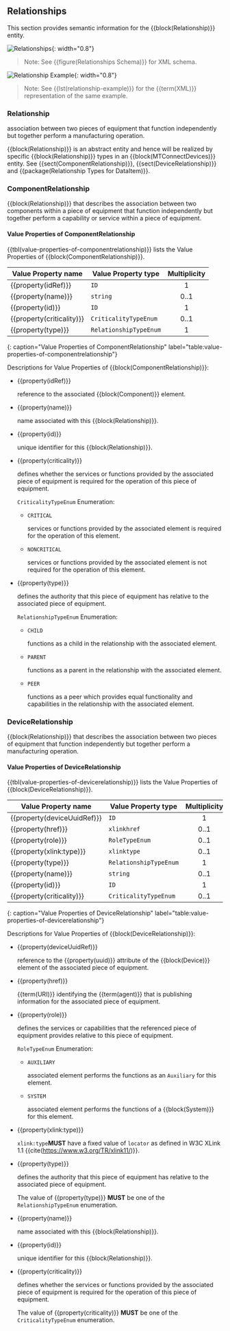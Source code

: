 
## Relationships

This section provides semantic information for the {{block(Relationship)}} entity.

![Relationships](figures/Relationships.png "Relationships"){: width="0.8"}

> Note: See {{figure(Relationships Schema)}} for XML schema.

![Relationship Example](figures/Relationship%20Example.png "Relationship Example"){: width="0.8"}

> Note: See {{lst(relationship-example)}} for the {{term(XML)}} representation of the same example.

### Relationship

association between two pieces of equipment that function independently but together perform a manufacturing operation.


{{block(Relationship)}} is an abstract entity and hence will be realized by specific {{block(Relationship)}} types in an {{block(MTConnectDevices)}} entity. See {{sect(ComponentRelationship)}}, {{sect(DeviceRelationship)}} and {{package(Relationship Types for DataItem)}}.


### ComponentRelationship

{{block(Relationship)}} that describes the association between two components within a piece of equipment that function independently but together perform a capability or service within a piece of equipment.



#### Value Properties of ComponentRelationship

{{tbl(value-properties-of-componentrelationship)}} lists the Value Properties of {{block(ComponentRelationship)}}.

|Value Property name|Value Property type|Multiplicity|
|-|-|:-:|
|{{property(idRef)}}|`ID`|1|
|{{property(name)}}|`string`|0..1|
|{{property(id)}}|`ID`|1|
|{{property(criticality)}}|`CriticalityTypeEnum`|0..1|
|{{property(type)}}|`RelationshipTypeEnum`|1|
{: caption="Value Properties of ComponentRelationship" label="table:value-properties-of-componentrelationship"}

Descriptions for Value Properties of {{block(ComponentRelationship)}}:

* {{property(idRef)}} 

    reference to the associated {{block(Component)}} element.

* {{property(name)}} 

    name associated with this {{block(Relationship)}}.

* {{property(id)}} 

    unique identifier for this {{block(Relationship)}}.

* {{property(criticality)}} 

    defines whether the services or functions provided by the associated piece of equipment is required for the operation of this piece of equipment.

    `CriticalityTypeEnum` Enumeration:

    * `CRITICAL` 

        services or functions provided by the associated element is required for the operation of this element.

    * `NONCRITICAL` 

        services or functions provided by the associated element is not required for the operation of this element.

* {{property(type)}} 

    defines the authority that this piece of equipment has relative to the associated piece of equipment.

    `RelationshipTypeEnum` Enumeration:

    * `CHILD` 

        functions as a child in the relationship with the associated element.

    * `PARENT` 

        functions as a parent in the relationship with the associated element.

    * `PEER` 

        functions as a peer which provides equal functionality and capabilities in the relationship with the associated element.

### DeviceRelationship

{{block(Relationship)}} that describes the association between two pieces of equipment that function independently but together perform a manufacturing operation.



#### Value Properties of DeviceRelationship

{{tbl(value-properties-of-devicerelationship)}} lists the Value Properties of {{block(DeviceRelationship)}}.

|Value Property name|Value Property type|Multiplicity|
|-|-|:-:|
|{{property(deviceUuidRef)}}|`ID`|1|
|{{property(href)}}|`xlinkhref`|0..1|
|{{property(role)}}|`RoleTypeEnum`|0..1|
|{{property(xlink:type)}}|`xlinktype`|0..1|
|{{property(type)}}|`RelationshipTypeEnum`|1|
|{{property(name)}}|`string`|0..1|
|{{property(id)}}|`ID`|1|
|{{property(criticality)}}|`CriticalityTypeEnum`|0..1|
{: caption="Value Properties of DeviceRelationship" label="table:value-properties-of-devicerelationship"}

Descriptions for Value Properties of {{block(DeviceRelationship)}}:

* {{property(deviceUuidRef)}} 

    reference to the {{property(uuid)}} attribute of the {{block(Device)}} element of the associated piece of equipment.

* {{property(href)}} 

    {{term(URI)}} identifying the {{term(agent)}} that is publishing information for the associated piece of equipment. 

* {{property(role)}} 

    defines the services or capabilities that the referenced piece of equipment provides relative to this piece of equipment.

    `RoleTypeEnum` Enumeration:

    * `AUXILIARY` 

        associated element performs the functions as an `Auxiliary` for this element.

    * `SYSTEM` 

        associated element performs the functions of a {{block(System)}} for this element.

* {{property(xlink:type)}} 

    `xlink:type`**MUST** have a fixed value of `locator` as defined in W3C XLink 1.1 {{cite(https://www.w3.org/TR/xlink11/)}}.

* {{property(type)}} 

    defines the authority that this piece of equipment has relative to the associated piece of equipment.

    The value of {{property(type)}} **MUST** be one of the `RelationshipTypeEnum` enumeration. 

* {{property(name)}} 

    name associated with this {{block(Relationship)}}.

* {{property(id)}} 

    unique identifier for this {{block(Relationship)}}.

* {{property(criticality)}} 

    defines whether the services or functions provided by the associated piece of equipment is required for the operation of this piece of equipment.

    The value of {{property(criticality)}} **MUST** be one of the `CriticalityTypeEnum` enumeration. 
